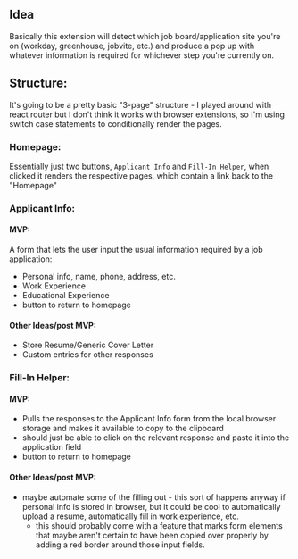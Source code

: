 ## Idea

Basically this extension will detect which job board/application site you're on (workday, greenhouse, jobvite, etc.) and produce a pop up with whatever information is required for whichever step you're currently on.

## Structure:

It's going to be a pretty basic "3-page" structure - I played around with react router but I don't think it works with browser extensions, so I'm using switch case statements to conditionally render the pages.

### Homepage:

Essentially just two buttons, `Applicant Info` and `Fill-In Helper`, when clicked it renders the respective pages, which contain a link back to the "Homepage"

### Applicant Info:
#### MVP:
A form that lets the user input the usual information required by a job application:
- Personal info, name, phone, address, etc.
- Work Experience
- Educational Experience
- button to return to homepage

#### Other Ideas/post MVP:
- Store Resume/Generic Cover Letter
- Custom entries for other responses

### Fill-In Helper:
#### MVP:
- Pulls the responses to the Applicant Info form from the local browser storage and makes it available to copy to the clipboard
- should just be able to click on the relevant response and paste it into the application field
- button to return to homepage

#### Other Ideas/post MVP:
- maybe automate some of the filling out - this sort of happens anyway if personal info is stored in browser, but it could be cool to automatically upload a resume, automatically fill in work experience, etc.
    - this should probably come with a feature that marks form elements that maybe aren't certain to have been copied over properly by adding a red border around those input fields.


